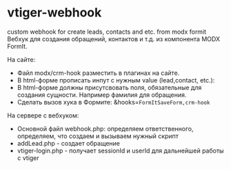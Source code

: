 # vtiger-webhook
custom webhook for create leads, contacts and etc. from modx formit
Вебхук для создания обращений, контактов и т.д. из компонента MODX FormIt.

На сайте:
 - Файл modx/crm-hook разместить в плагинах на сайте.
 - В html-форме прописать инпут с нужным value (lead,contact, etc.): <input type="hidden" name="form" value="lead"/>
 - В html-форме должны присутсвовать поля, обязательные для создания сущности. Например фамилия для обращения.
 - Сделать вызов хука в Формите: &hooks=`FormItSaveForm,crm-hook`

На сервере с вебхуком:
 - Основной файл webhook.php: определяем ответственного, определяем, что создаем и вызываем нужный скрипт
 - addLead.php - создает обращение
 - vtiger-login.php - получает sessionId и userId для дальнейшей работы с vtiger
